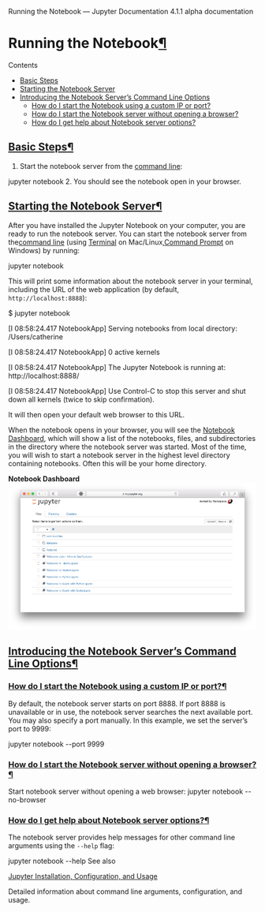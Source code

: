Running the Notebook — Jupyter Documentation 4.1.1 alpha documentation

# Running the Notebook[¶](https://jupyter.readthedocs.io/en/latest/running.html#running-the-notebook)

Contents

- [Basic Steps](https://jupyter.readthedocs.io/en/latest/running.html#basic-steps)
- [Starting the Notebook Server](https://jupyter.readthedocs.io/en/latest/running.html#starting-the-notebook-server)
- [Introducing the Notebook Server’s Command Line Options](https://jupyter.readthedocs.io/en/latest/running.html#introducing-the-notebook-server-s-command-line-options)
    - [How do I start the Notebook using a custom IP or port?](https://jupyter.readthedocs.io/en/latest/running.html#how-do-i-start-the-notebook-using-a-custom-ip-or-port)
    - [How do I start the Notebook server without opening a browser?](https://jupyter.readthedocs.io/en/latest/running.html#how-do-i-start-the-notebook-server-without-opening-a-browser)
    - [How do I get help about Notebook server options?](https://jupyter.readthedocs.io/en/latest/running.html#how-do-i-get-help-about-notebook-server-options)

## [Basic Steps](https://jupyter.readthedocs.io/en/latest/running.html#id1)[¶](https://jupyter.readthedocs.io/en/latest/running.html#basic-steps)

1. Start the notebook server from the [command line](https://jupyter.readthedocs.io/en/latest/glossary.html#term-command-line):

jupyter  notebook
2. You should see the notebook open in your browser.

## [Starting the Notebook Server](https://jupyter.readthedocs.io/en/latest/running.html#id2)[¶](https://jupyter.readthedocs.io/en/latest/running.html#starting-the-notebook-server)

After you have installed the Jupyter Notebook on your computer, you are ready to run the notebook server. You can start the notebook server from the[command line](https://jupyter.readthedocs.io/en/latest/glossary.html#term-command-line) (using [Terminal](https://jupyter.readthedocs.io/en/latest/glossary.html#term-terminal) on Mac/Linux,[Command Prompt](https://jupyter.readthedocs.io/en/latest/glossary.html#term-command-prompt) on Windows) by running:

jupyter  notebook

This will print some information about the notebook server in your terminal, including the URL of the web application (by default, `http://localhost:8888`):

$ jupyter notebook

[I 08:58:24.417 NotebookApp] Serving notebooks from local directory: /Users/catherine

[I 08:58:24.417 NotebookApp] 0 active kernels

[I 08:58:24.417 NotebookApp] The Jupyter Notebook is running at: http://localhost:8888/

[I 08:58:24.417 NotebookApp] Use Control-C to stop this server and shut down all kernels (twice to skip confirmation).

It will then open your default web browser to this URL.

When the notebook opens in your browser, you will see the [Notebook Dashboard](https://jupyter.readthedocs.io/en/latest/glossary.html#term-notebook-dashboard), which will show a list of the notebooks, files, and subdirectories in the directory where the notebook server was started. Most of the time, you will wish to start a notebook server in the highest level directory containing notebooks. Often this will be your home directory.

**Notebook Dashboard**
![_images/tryjupyter_file.png](../_resources/58fe90e74296448d2ffe31c46ee4e52b.png)

## [Introducing the Notebook Server’s Command Line Options](https://jupyter.readthedocs.io/en/latest/running.html#id3)[¶](https://jupyter.readthedocs.io/en/latest/running.html#introducing-the-notebook-server-s-command-line-options)

### [How do I start the Notebook using a custom IP or port?](https://jupyter.readthedocs.io/en/latest/running.html#id4)[¶](https://jupyter.readthedocs.io/en/latest/running.html#how-do-i-start-the-notebook-using-a-custom-ip-or-port)

By default, the notebook server starts on port 8888. If port 8888 is unavailable or in use, the notebook server searches the next available port. You may also specify a port manually. In this example, we set the server’s port to 9999:

jupyter  notebook  --port  9999

### [How do I start the Notebook server without opening a browser?](https://jupyter.readthedocs.io/en/latest/running.html#id5)[¶](https://jupyter.readthedocs.io/en/latest/running.html#how-do-i-start-the-notebook-server-without-opening-a-browser)

Start notebook server without opening a web browser:
jupyter  notebook  --no-browser

### [How do I get help about Notebook server options?](https://jupyter.readthedocs.io/en/latest/running.html#id6)[¶](https://jupyter.readthedocs.io/en/latest/running.html#how-do-i-get-help-about-notebook-server-options)

The notebook server provides help messages for other command line arguments using the `--help` flag:

jupyter  notebook  --help
See also

[Jupyter Installation, Configuration, and Usage](https://jupyter.readthedocs.io/en/latest/projects/content-projects.html#content-projects)

Detailed information about command line arguments, configuration, and usage.